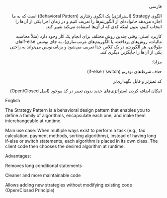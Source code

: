 ﻿<div dir="rtl">
 فارسی

الگوی Strategy (استراتژی) یک الگوی رفتاری (Behavioral Pattern) است که به ما اجازه می‌دهد خانواده‌ای از الگوریتم‌ها را تعریف کنیم و در زمان اجرا یکی از آن‌ها را انتخاب کنیم، بدون اینکه کدی که از آن‌ها استفاده می‌کند تغییر کند.

کاربرد اصلی:
وقتی چندین روش مختلف برای انجام یک کار وجود دارد (مثلاً محاسبه مالیات، روش‌های پرداخت، یا الگوریتم‌های مرتب‌سازی)، به جای نوشتن if-elseهای طولانی، هر الگوریتم در یک کلاس جدا تعریف می‌شود و برنامه‌نویس می‌تواند به راحتی یکی از آن‌ها را جایگزین دیگری کند.

مزایا:

حذف شرط‌های تودرتو (if-else / switch)

کد تمیزتر و قابل نگهداری‌تر

امکان اضافه کردن استراتژی‌های جدید بدون تغییر در کد موجود (اصل Open/Closed)
</div>

English

The Strategy Pattern is a behavioral design pattern that enables you to define a family of algorithms, encapsulate each one, and make them interchangeable at runtime.

Main use case:
When multiple ways exist to perform a task (e.g., tax calculation, payment methods, sorting algorithms), instead of having long if-else or switch statements, each algorithm is placed in its own class. The client code then chooses the desired algorithm at runtime.

Advantages:

Removes long conditional statements

Cleaner and more maintainable code

Allows adding new strategies without modifying existing code (Open/Closed Principle)
